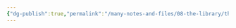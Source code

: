 ```yaml
---
{"dg-publish":true,"permalink":"/many-notes-and-files/08-the-library/the-library/","noteIcon":"","created":"2025-10-09T21:04:38.614+02:00","updated":"2025-10-09T21:04:42.880+02:00"}
---
```


